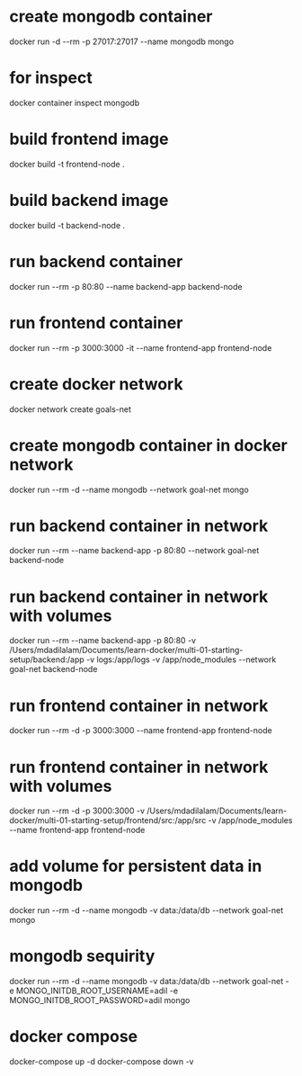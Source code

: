 # create mongodb container
docker run -d --rm -p 27017:27017 --name mongodb mongo

# for inspect
docker container inspect mongodb

# build frontend image
docker build -t frontend-node .

# build backend image
docker build -t backend-node .

# run backend container
docker run --rm -p 80:80 --name backend-app backend-node

# run frontend container
docker run --rm -p 3000:3000 -it --name frontend-app frontend-node

# create docker network
docker network create goals-net

# create mongodb container in docker network
docker run --rm -d --name mongodb --network goal-net mongo

# run backend container in network
docker run --rm --name backend-app -p 80:80 --network goal-net backend-node

# run backend container in network with volumes
docker run --rm --name backend-app -p 80:80 -v /Users/mdadilalam/Documents/learn-docker/multi-01-starting-setup/backend:/app -v logs:/app/logs -v /app/node_modules --network goal-net backend-node

# run frontend container in network
docker run --rm -d -p 3000:3000 --name frontend-app frontend-node

# run frontend container in network with volumes
docker run --rm -d -p 3000:3000 -v /Users/mdadilalam/Documents/learn-docker/multi-01-starting-setup/frontend/src:/app/src -v /app/node_modules --name frontend-app frontend-node

# add volume for persistent data in mongodb
docker run --rm -d --name mongodb -v data:/data/db --network goal-net mongo

# mongodb sequirity
docker run --rm -d --name mongodb -v data:/data/db --network goal-net -e MONGO_INITDB_ROOT_USERNAME=adil -e MONGO_INITDB_ROOT_PASSWORD=adil mongo

# docker compose
docker-compose up -d
docker-compose down -v 